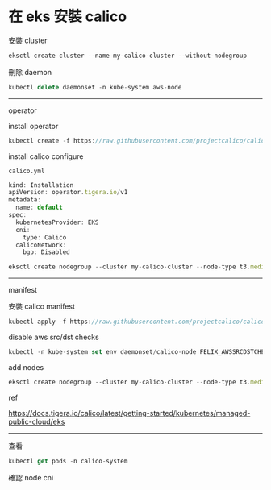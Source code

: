 # 在 eks 安裝 calico

安裝 cluster

```jsx
eksctl create cluster --name my-calico-cluster --without-nodegroup
```

刪除 daemon 

```jsx
kubectl delete daemonset -n kube-system aws-node
```

---

operator

install operator

```jsx
kubectl create -f https://raw.githubusercontent.com/projectcalico/calico/v3.27.3/manifests/tigera-operator.yaml
```

install calico configure

`calico.yml`

```jsx
kind: Installation
apiVersion: operator.tigera.io/v1
metadata:
  name: default
spec:
  kubernetesProvider: EKS
  cni:
    type: Calico
  calicoNetwork:
    bgp: Disabled
```

```jsx
eksctl create nodegroup --cluster my-calico-cluster --node-type t3.medium --max-pods-per-node 100
```

---

manifest

安裝 calico manifest

```jsx
kubectl apply -f https://raw.githubusercontent.com/projectcalico/calico/v3.27.3/manifests/calico-vxlan.yaml
```

disable aws src/dst checks

```jsx
kubectl -n kube-system set env daemonset/calico-node FELIX_AWSSRCDSTCHECK=Disable
```

add nodes

```jsx
eksctl create nodegroup --cluster my-calico-cluster --node-type t3.medium --max-pods-per-node 100
```

ref

https://docs.tigera.io/calico/latest/getting-started/kubernetes/managed-public-cloud/eks

---

查看

```jsx
kubectl get pods -n calico-system
```

確認 node cni